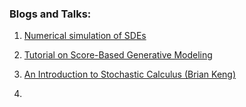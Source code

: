 ### Blogs and Talks:

1. [Numerical simulation of SDEs](https://random-walks.org/content/misc/sde/num-sde.html)

2. [Tutorial on Score-Based Generative Modeling](https://colab.research.google.com/drive/120kYYBOVa1i0TD85RjlEkFjaWDxSFUx3?usp=sharing#scrollTo=21v75FhSkfCq)


3. [An Introduction to Stochastic Calculus (Brian Keng)](https://bjlkeng.github.io/posts/an-introduction-to-stochastic-calculus/)
   
4.    
